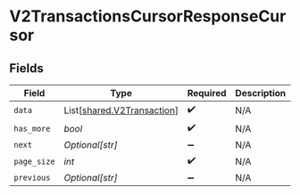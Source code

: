 # V2TransactionsCursorResponseCursor


## Fields

| Field                                                              | Type                                                               | Required                                                           | Description                                                        | Example                                                            |
| ------------------------------------------------------------------ | ------------------------------------------------------------------ | ------------------------------------------------------------------ | ------------------------------------------------------------------ | ------------------------------------------------------------------ |
| `data`                                                             | List[[shared.V2Transaction](../../models/shared/v2transaction.md)] | :heavy_check_mark:                                                 | N/A                                                                |                                                                    |
| `has_more`                                                         | *bool*                                                             | :heavy_check_mark:                                                 | N/A                                                                | false                                                              |
| `next`                                                             | *Optional[str]*                                                    | :heavy_minus_sign:                                                 | N/A                                                                |                                                                    |
| `page_size`                                                        | *int*                                                              | :heavy_check_mark:                                                 | N/A                                                                | 15                                                                 |
| `previous`                                                         | *Optional[str]*                                                    | :heavy_minus_sign:                                                 | N/A                                                                | YXVsdCBhbmQgYSBtYXhpbXVtIG1heF9yZXN1bHRzLol=                       |